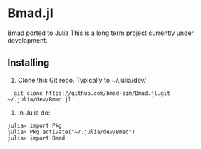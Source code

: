 # Bmad.jl
Bmad ported to Julia
This is a long term project currently under development.

## Installing
1. Clone this Git repo. Typically to \~/.julia/dev/ 
```
  git clone https://github.com/bmad-sim/Bmad.jl.git ~/.julia/dev/Bmad.jl
```
1. In Julia do:
```
julia> import Pkg
julia> Pkg.activate("~/.julia/dev/Bmad")
julia> import Bmad
```
